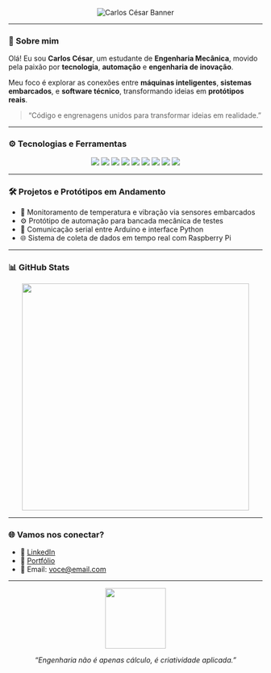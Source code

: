 <!-- Banner Futurista com Nome -->
<p align="center">
  <img src="https://raw.githubusercontent.com/CarlosCesarRosa/CarlosCesarRosa/main/banner-carlos-cesar.png" alt="Carlos César Banner" />
</p>

---

### 🤖 Sobre mim

Olá! Eu sou **Carlos César**, um estudante de **Engenharia Mecânica**, movido pela paixão por **tecnologia**, **automação** e **engenharia de inovação**.  

Meu foco é explorar as conexões entre **máquinas inteligentes**, **sistemas embarcados**, e **software técnico**, transformando ideias em **protótipos reais**.

> “Código e engrenagens unidos para transformar ideias em realidade.”

---

### ⚙️ Tecnologias e Ferramentas

<p align="center">
  <img src="https://img.shields.io/badge/Python-3776AB?style=for-the-badge&logo=python&logoColor=white" />
  <img src="https://img.shields.io/badge/Arduino-00979D?style=for-the-badge&logo=arduino&logoColor=white" />
  <img src="https://img.shields.io/badge/C%2FC++-00599C?style=for-the-badge&logo=c&logoColor=white" />
  <img src="https://img.shields.io/badge/Embedded%20Systems-black?style=for-the-badge&logo=raspberrypi&logoColor=white" />
  <img src="https://img.shields.io/badge/SolidWorks-FF0000?style=for-the-badge&logo=solidworks&logoColor=white" />
  <img src="https://img.shields.io/badge/AutoCAD-D00000?style=for-the-badge&logo=autodesk&logoColor=white" />
  <img src="https://img.shields.io/badge/Linux-FCC624?style=for-the-badge&logo=linux&logoColor=black" />
  <img src="https://img.shields.io/badge/Raspberry%20Pi-C51A4A?style=for-the-badge&logo=raspberrypi&logoColor=white" />
  <img src="https://img.shields.io/badge/IoT-00A5FF?style=for-the-badge&logo=internetofthings&logoColor=white" />
</p>

---

### 🛠️ Projetos e Protótipos em Andamento

- 🔬 Monitoramento de temperatura e vibração via sensores embarcados
- ⚙️ Protótipo de automação para bancada mecânica de testes
- 📡 Comunicação serial entre Arduino e interface Python
- 🌐 Sistema de coleta de dados em tempo real com Raspberry Pi

---

### 📊 GitHub Stats

<p align="center">
  <img width="450" src="https://github-readme-stats.vercel.app/api?username=CarlosCesarRosa&show_icons=true&theme=tokyonight&count_private=true" />
</p>

---

### 🌐 Vamos nos conectar?

- 🔗 [LinkedIn](https://www.linkedin.com/in/seu-usuario)
- 🧠 [Portfólio](https://seuportfolio.com)
- 📧 Email: voce@email.com

---

<p align="center">
  <img src="https://media.giphy.com/media/13HgwGsXF0aiGY/giphy.gif" width="120" />
</p>
<p align="center">
  <em>“Engenharia não é apenas cálculo, é criatividade aplicada.”</em>
</p>

